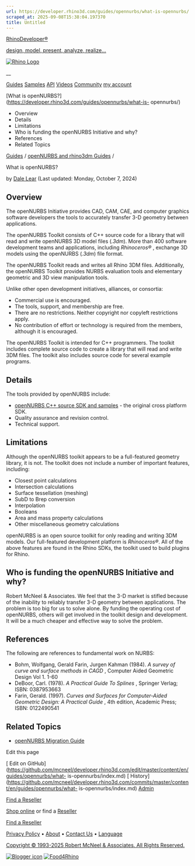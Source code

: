 ```yaml
---
url: https://developer.rhino3d.com/guides/opennurbs/what-is-opennurbs/
scraped_at: 2025-09-08T15:38:04.197370
title: Untitled
---
```


[RhinoDeveloper®](/)

[design, model, present, analyze, realize...](/)

[![Rhino Logo](https://developer.rhino3d.com/images/rhinodevlogo.png)](/)

__

[Guides](https://developer.rhino3d.com/guides)
[Samples](https://developer.rhino3d.com/samples)
[API](https://developer.rhino3d.com/api)
[Videos](https://developer.rhino3d.com/videos)
[Community](https://discourse.mcneel.com/c/rhino-developer) [my account
](https://www.rhino3d.com/my-account/ "Manage your account, licenses, and
teams")

[What is openNURBS?](https://developer.rhino3d.com/guides/opennurbs/what-is-
opennurbs/)

  * Overview
  * Details
  * Limitations
  * Who is funding the openNURBS Initiative and why?
  * References
  * Related Topics

[Guides](https://developer.rhino3d.com/en/guides/) / [openNURBS and rhino3dm
Guides](https://developer.rhino3d.com/en/guides/opennurbs/) /

What is openNURBS?

by [Dale Lear](https://discourse.mcneel.com/u/dalelear/) (Last updated:
Monday, October 7, 2024)

## Overview

The openNURBS Initiative provides CAD, CAM, CAE, and computer graphics
software developers the tools to accurately transfer 3-D geometry between
applications.

The openNURBS Toolkit consists of C++ source code for a library that will read
and write openNURBS 3D model files (_.3dm_). More than 400 software
development teams and applications, including _Rhinoceros®_ , exchange 3D
models using the openNURBS (_.3dm_) file format.

The openNURBS Toolkit reads and writes all Rhino 3DM files. Additionally, the
openNURBS Toolkit provides NURBS evaluation tools and elementary geometric and
3D view manipulation tools.

Unlike other open development initiatives, alliances, or consortia:

  * Commercial use is encouraged.
  * The tools, support, and membership are free.
  * There are no restrictions. Neither copyright nor copyleft restrictions apply.
  * No contribution of effort or technology is required from the members, although it is encouraged.

The openNURBS Toolkit is intended for C++ programmers. The toolkit includes
complete source code to create a library that will read and write 3DM files.
The toolkit also includes source code for several example programs.

## Details

The tools provided by openNURBS include:

  * [openNURBS C++ source SDK and samples](https://www.rhino3d.com/download/openNURBS/7/release) \- the original cross platform SDK.
  * Quality assurance and revision control.
  * Technical support.

## Limitations

Although the openNURBS toolkit appears to be a full-featured geometry library,
it is not. The toolkit does not include a number of important features,
including:

  * Closest point calculations
  * Intersection calculations
  * Surface tessellation (meshing)
  * SubD to Brep conversion
  * Interpolation
  * Booleans
  * Area and mass property calculations
  * Other miscellaneous geometry calculations

openNURBS is an open source toolkit for only reading and writing 3DM models.
Our full-featured development platform is _Rhinoceros®_. All of the above
features are found in the Rhino SDKs, the toolkit used to build plugins for
Rhino.

## Who is funding the openNURBS Initiative and why?

Robert McNeel & Associates. We feel that the 3-D market is stifled because of
the inability to reliably transfer 3-D geometry between applications. The
problem is too big for us to solve alone. By funding the operating cost of
openNURBS, others will get involved in the toolkit design and development. It
will be a much cheaper and effective way to solve the problem.

## References

The following are references to fundamental work on NURBS:

  * Bohm, Wolfgang, Gerald Farin, Jurgen Kahman (1984). _A survey of curve and surface methods in CAGD_ , Computer Aided Geometric Design Vol 1. 1-60
  * DeBoor, Carl. (1978). _A Practical Guide To Splines_ , Springer Verlag; ISBN: 0387953663
  * Farin, Gerald. (1997). _Curves and Surfaces for Computer-Aided Geometric Design: A Practical Guide_ , 4th edition, Academic Press; ISBN: 0122490541

## Related Topics

  * [openNURBS Migration Guide](https://developer.rhino3d.com/guides/opennurbs/migration-guide/)

Edit this page

[ Edit on
GitHub](https://github.com/mcneel/developer.rhino3d.com/edit/master/content/en/guides/opennurbs/what-
is-opennurbs/index.md) [
History](https://github.com/mcneel/developer.rhino3d.com/commits/master/content/en/guides/opennurbs/what-
is-opennurbs/index.md) [ Admin](https://developer.rhino3d.com/admin)

[Find a Reseller](https://www.rhino3d.com/sales)

[Shop online](https://www.rhino3d.com/store) or find a
[Reseller](https://www.rhino3d.com/sales)

[Find a Reseller](https://www.rhino3d.com/sales)

[Privacy Policy](https://www.rhino3d.com/privacy) •
[About](https://www.rhino3d.com/mcneel/about) • [Contact
Us](https://www.rhino3d.com/mcneel/contact) • [
Language](https://www.rhino3d.com/language "Change to a different region or
language")

[Copyright © 1993-2025 Robert McNeel & Associates. All Rights
Reserved.](https://www.rhino3d.com/mcneel/about)

[](https://www.facebook.com/McNeelRhinoceros/)
[](https://twitter.com/bobmcneel) [](https://www.linkedin.com/groups/75313/)
[](https://www.youtube.com/user/RhinoGuide/videos) [](https://vimeo.com/rhino)
[![Blogger
icon](https://developer.rhino3d.com/images/blogger.svg)](http://blog.rhino3d.com/)
[![Food4Rhino](https://developer.rhino3d.com/images/f4r_icon_01.svg)](https://www.food4rhino.com)


